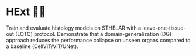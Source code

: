 # HExt 💪✨

Train and evaluate histology models on STHELAR with a leave-one-tissue-out (LOTO) protocol. Demonstrate that a domain-generalization (DG) approach reduces the performance collapse on unseen organs compared to a baseline (CellViT/ViT/UNet).
